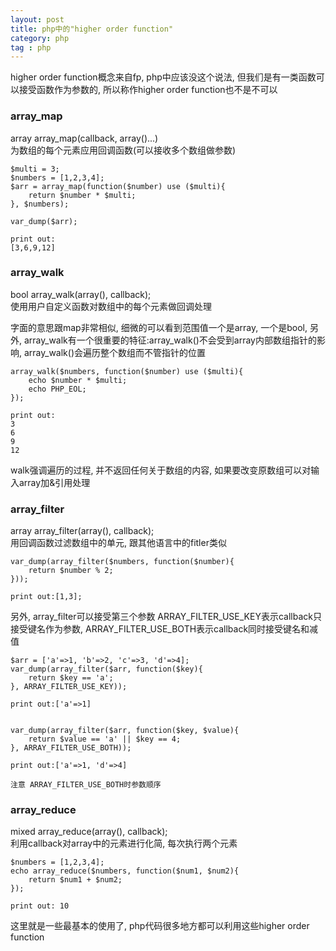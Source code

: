```yaml
---
layout: post
title: php中的"higher order function"
category: php
tag : php
---
```


higher order function概念来自fp, php中应该没这个说法, 但我们是有一类函数可以接受函数作为参数的, 所以称作higher order function也不是不可以  

### array_map  
array array_map(callback, array()...)  
为数组的每个元素应用回调函数(可以接收多个数组做参数)   

```
$multi = 3;
$numbers = [1,2,3,4];
$arr = array_map(function($number) use ($multi){
	return $number * $multi;
}, $numbers);

var_dump($arr);

print out:
[3,6,9,12]
```

### array_walk  
bool array_walk(array(), callback);  
使用用户自定义函数对数组中的每个元素做回调处理  

字面的意思跟map非常相似, 细微的可以看到范围值一个是array, 一个是bool, 另外, array_walk有一个很重要的特征:array_walk()不会受到array内部数组指针的影响, array_walk()会遍历整个数组而不管指针的位置  

```
array_walk($numbers, function($number) use ($multi){
    echo $number * $multi;
    echo PHP_EOL;
});

print out:
3
6
9
12
```
walk强调遍历的过程, 并不返回任何关于数组的内容, 如果要改变原数组可以对输入array加&引用处理  

### array_filter 
array array_filter(array(), callback);  
用回调函数过滤数组中的单元, 跟其他语言中的fitler类似  

```
var_dump(array_filter($numbers, function($number){
    return $number % 2;
}));

print out:[1,3];
```

另外, array_filter可以接受第三个参数 ARRAY_FILTER_USE_KEY表示callback只接受键名作为参数, ARRAY_FILTER_USE_BOTH表示callback同时接受键名和减值  

```
$arr = ['a'=>1, 'b'=>2, 'c'=>3, 'd'=>4];
var_dump(array_filter($arr, function($key){
    return $key == 'a';
}, ARRAY_FILTER_USE_KEY));

print out:['a'=>1]


var_dump(array_filter($arr, function($key, $value){
    return $value == 'a' || $key == 4;
}, ARRAY_FILTER_USE_BOTH));

print out:['a'=>1, 'd'=>4]

```
`注意 ARRAY_FILTER_USE_BOTH时参数顺序`  


### array_reduce  
mixed array_reduce(array(), callback);  
利用callback对array中的元素进行化简, 每次执行两个元素  

```
$numbers = [1,2,3,4];
echo array_reduce($numbers, function($num1, $num2){
    return $num1 + $num2;
});

print out: 10
```

这里就是一些最基本的使用了, php代码很多地方都可以利用这些higher order function  









